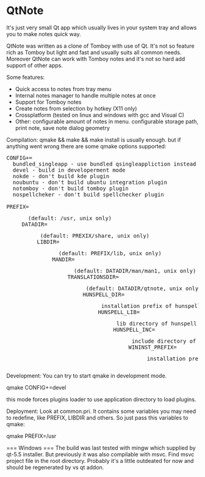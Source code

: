 QtNote
======
It's just very small Qt app which usually lives in your system tray and allows you to make notes quick way.

QtNote was written as a clone of Tomboy with use of Qt.
It's not so feature rich as Tomboy but light and fast and usually suits all common needs.
Moreover QtNote can work with Tomboy notes and it's not so hard add support of other apps.

Some features:
* Quick access to notes from tray menu
* Internal notes manager to handle multiple notes at once
* Support for Tomboy notes
* Create notes from selection by hotkey (X11 only)
* Crossplatform (tested on linux and windows with gcc and Visual C)
* Other: configurable amount of notes in menu. configurable storage path, print note, save note dialog geometry


Compilation:
qmake && make && make install is usually enough.
but if anything went wrong there are some qmake options supported:
<pre>
CONFIG+=
  bundled_singleapp - use bundled qsingleappliction instead of system one
  devel - build in developerment mode
  nokde - don't build kde plugin
  noubuntu - don't build ubuntu integration plugin
  notomboy - don't build tomboy plugin
  nospellcheker - don't build spellchecker plugin

PREFIX=<dir>  (default: /usr, unix only)
DATADIR=<dir> (default: PREXIX/share, unix only)
LIBDIR=<dir>  (default: PREFIX/lib, unix only)
MANDIR=<dir>  (default: DATADIR/man/man1, unix only)
TRANSLATIONSDIR=<dir> (default: DATADIR/qtnote, unix only)
HUNSPELL_DIR=<dir> installation prefix of hunspell (useful on windows)
HUNSPELL_LIB=<dir> lib directory of hunspell in case HUNSPELL_DIR does not suite (useful on windows)
HUNSPELL_INC=<dir> include directory of hunspell in case HUNSPELL_DIR does not suite (useful on windows)
WININST_PREFIX=<dir> installation prefix on windows (ready to pack as portable or for installer)
</pre>

Development:
You can try to start qmake in development mode.

  qmake CONFIG+=devel

this mode forces plugins loader to use application directory to load plugins.

Deployment:
Look at common.pri. It contains some variables you may need to redefine, like PREFIX, LIBDIR and others.
So just pass this variables to qmake:

  qmake PREFIX=/usr


=== Windows ===
The build was last tested with mingw which supplied by qt-5.5 installer.
But previously it was also compilable with msvc.
Find msvc project file in the root directory. Probably it's a little outdeated for now
and should be regenerated by vs qt addon.
